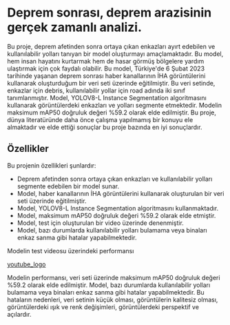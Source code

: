 # Deprem sonrası, deprem arazisinin gerçek zamanlı analizi.

Bu proje, deprem afetinden sonra ortaya çıkan enkazları ayırt edebilen ve kullanılabilir yolları tanıyan bir model oluşturmayı amaçlamaktadır. Bu model, hem insan hayatını kurtarmak hem de hasar görmüş bölgelere yardım ulaştırmak için çok faydalı olabilir. Bu model, Türkiye'de 6 Şubat 2023 tarihinde yaşanan deprem sonrası haber kanallarının İHA görüntülerini kullanarak oluşturduğum bir veri seti üzerinde eğitilmiştir. Bu veri setinde, enkazlar için debris, kullanılabilir yollar için road adında iki sınıf tanımlanmıştır. Model, YOLOV8-L Instance Segmentation algoritmasını kullanarak görüntülerdeki enkazları ve yolları segmente etmektedir. Modelin maksimum mAP50 doğruluk değeri %59.2 olarak elde edilmiştir. Bu proje, dünya literatüründe daha önce çalışma yapılmamış bir konuyu ele almaktadır ve elde ettiği sonuçlar bu proje bazında en iyi sonuçlardır.

## Özellikler

Bu projenin özellikleri şunlardır:

- Deprem afetinden sonra ortaya çıkan enkazları ve kullanılabilir yolları segmente edebilen bir model sunar.
- Model, haber kanallarının İHA görüntülerini kullanarak oluşturulan bir veri seti üzerinde eğitilmiştir.
- Model, YOLOV8-L Instance Segmentation algoritmasını kullanmaktadır.
- Model, maksimum mAP50 doğruluk değeri %59.2 olarak elde etmiştir.
- Model, test için oluşturulan bir video üzerinde denenmiştir.
- Model, bazı durumlarda kullanılabilir yolları bulamama veya binaları enkaz sanma gibi hatalar yapabilmektedir.

Modelin test videosu üzerindeki performansı

[youtube_logo](https://icons8.com/icon/Fzmez16u38Xl/youtube-logo)

Modelin performansı, veri seti üzerinde maksimum mAP50 doğruluk değeri %59.2 olarak elde edilmiştir. Model, bazı durumlarda kullanılabilir yolları bulamama veya binaları enkaz sanma gibi hatalar yapabilmektedir. Bu hataların nedenleri, veri setinin küçük olması, görüntülerin kalitesiz olması, görüntülerdeki ışık ve renk değişimleri, görüntülerdeki perspektif ve açılardır.
